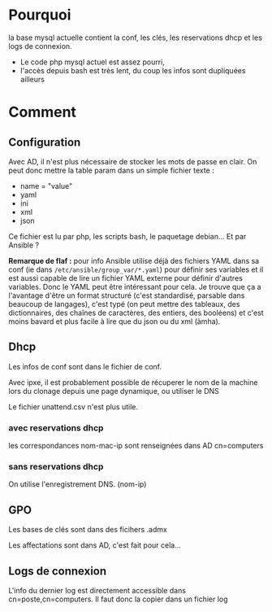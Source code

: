 # Pourquoi
la base mysql actuelle contient la conf, les clés, les reservations dhcp et les logs de connexion. 

- Le code php mysql actuel est assez pourri, 
- l'accès depuis bash est très lent, du coup les infos sont dupliquées ailleurs

# Comment
## Configuration

Avec AD, il n'est plus nécessaire de stocker les mots de passe en clair. On peut donc mettre la table param dans un simple fichier texte : 

- name = "value"
- yaml
- ini
- xml
- json 

Ce fichier est lu par php, les scripts bash, le paquetage debian... Et par Ansible ?

**Remarque de flaf :** pour info Ansible utilise déjà des fichiers YAML
dans sa conf (ie dans `/etc/ansible/group_var/*.yaml`) pour définir ses
variables et il est aussi capable de lire un fichier YAML externe pour
définir d'autres variables. Donc le YAML peut être intéressant pour cela.
Je trouve que ça a l'avantage d'être un format structuré (c'est standardisé,
parsable dans beaucoup de langages), c'est typé (on peut mettre des tableaux,
des dictionnaires, des chaînes de caractères, des entiers, des booléens)
et c'est moins bavard et plus facile à lire que du json ou du xml (àmha).


## Dhcp

Les infos de conf sont dans le fichier de conf.

Avec ipxe, il est probablement possible de  récuperer le nom de la machine lors du clonage depuis une page dynamique, ou utiliser le DNS

Le fichier unattend.csv n'est plus utile.

### avec reservations dhcp 

les correspondances nom-mac-ip sont renseignées dans AD cn=computers

### sans reservations dhcp

On utilise l'enregistrement DNS. (nom-ip)


## GPO

Les bases de clés sont dans des ficihers .admx

Les affectations sont dans AD, c'est fait pour cela...

## Logs de connexion 

L'info du dernier log est directement accessible dans cn=poste,cn=computers. Il faut donc la copier dans un fichier log




